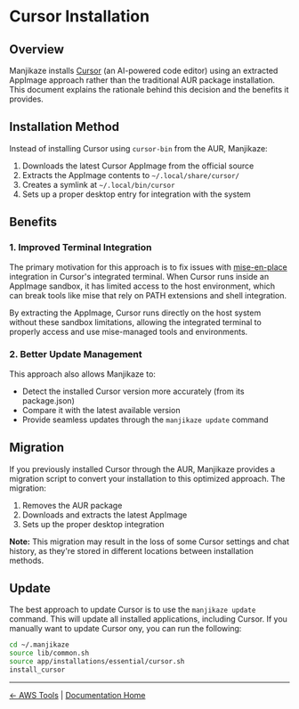 # Cursor Installation

## Overview

Manjikaze installs [Cursor](https://cursor.sh/) (an AI-powered code editor) using an extracted AppImage approach rather than the traditional AUR package installation. This document explains the rationale behind this decision and the benefits it provides.

## Installation Method

Instead of installing Cursor using `cursor-bin` from the AUR, Manjikaze:

1. Downloads the latest Cursor AppImage from the official source
2. Extracts the AppImage contents to `~/.local/share/cursor/`
3. Creates a symlink at `~/.local/bin/cursor`
4. Sets up a proper desktop entry for integration with the system

## Benefits

### 1. Improved Terminal Integration

The primary motivation for this approach is to fix issues with [mise-en-place](https://mise.jdx.dev/) integration in Cursor's integrated terminal. When Cursor runs inside an AppImage sandbox, it has limited access to the host environment, which can break tools like mise that rely on PATH extensions and shell integration.

By extracting the AppImage, Cursor runs directly on the host system without these sandbox limitations, allowing the integrated terminal to properly access and use mise-managed tools and environments.

### 2. Better Update Management

This approach also allows Manjikaze to:
- Detect the installed Cursor version more accurately (from its package.json)
- Compare it with the latest available version
- Provide seamless updates through the `manjikaze update` command

## Migration

If you previously installed Cursor through the AUR, Manjikaze provides a migration script to convert your installation to this optimized approach. The migration:

1. Removes the AUR package
2. Downloads and extracts the latest AppImage
3. Sets up the proper desktop integration

**Note:** This migration may result in the loss of some Cursor settings and chat history, as they're stored in different locations between installation methods.

## Update

The best approach to update Cursor is to use the `manjikaze update` command. This will update all installed applications, including Cursor. If you manually want to update Cursor ony, you can run the following:

```bash
cd ~/.manjikaze
source lib/common.sh
source app/installations/essential/cursor.sh
install_cursor
```

---

[← AWS Tools](aws-tools.md) | [Documentation Home](../README.md)